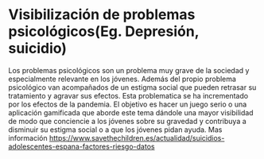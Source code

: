# Visibilización de problemas psicológicos(Eg. Depresión, suicidio)

Los problemas psicológicos son un problema muy grave de la sociedad y especialmente relevante en los jóvenes. Además del propio problema psicológico van acompañados de un estigma social que pueden retrasar su tratamiento y agravar sus efectos. Esta problematica se ha incrementado por los efectos de la pandemia.
El objetivo es hacer un juego serio o una aplicación gamificada que aborde este tema dándole una mayor visibilidad de modo que conciencie a los jóvenes sobre su gravedad y contribuya a disminuir su estigma social o a que los jóvenes pidan ayuda.
Mas información https://www.savethechildren.es/actualidad/suicidios-adolescentes-espana-factores-riesgo-datos